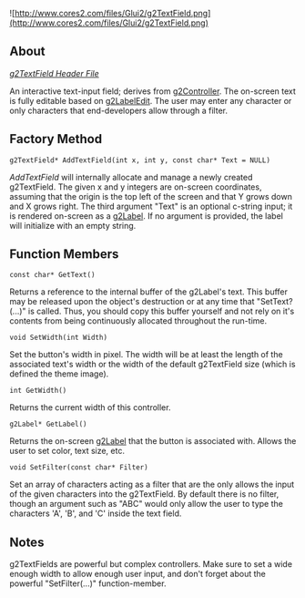 ![http://www.cores2.com/files/Glui2/g2TextField.png](http://www.cores2.com/files/Glui2/g2TextField.png)

## About ##

_[g2TextField Header File](http://code.google.com/p/glui2/source/browse/trunk/Glui2/g2TextField.h)_

An interactive text-input field; derives from [g2Controller](g2Controller.md). The on-screen text is fully editable based on [g2LabelEdit](g2LabelEdit.md). The user may enter any character or only characters that end-developers allow through a filter.

## Factory Method ##

```
g2TextField* AddTextField(int x, int y, const char* Text = NULL)
```

_AddTextField_ will internally allocate and manage a newly created g2TextField. The given x and y integers are on-screen coordinates, assuming that the origin is the top left of the screen and that Y grows down and X grows right. The third argument "Text" is an optional c-string input; it is rendered on-screen as a [g2Label](g2Label.md). If no argument is provided, the label will initialize with an empty string.

## Function Members ##

```
const char* GetText()
```
Returns a reference to the internal buffer of the g2Label's text. This buffer may be released upon the object's destruction or at any time that "SetText?(...)" is called. Thus, you should copy this buffer yourself and not rely on it's contents from being continuously allocated throughout the run-time.

```
void SetWidth(int Width)
```
Set the button's width in pixel. The width will be at least the length of the associated text's width or the width of the default g2TextField size (which is defined the theme image).

```
int GetWidth()
```
Returns the current width of this controller.

```
g2Label* GetLabel()
```
Returns the on-screen [g2Label](g2Label.md) that the button is associated with. Allows the user to set color, text size, etc.

```
void SetFilter(const char* Filter)
```
Set an array of characters acting as a filter that are the only allows the input of the given characters into the g2TextField. By default there is no filter, though an argument such as "ABC" would only allow the user to type the characters 'A', 'B', and 'C' inside the text field.

## Notes ##

g2TextFields are powerful but complex controllers. Make sure to set a wide enough width to allow enough user input, and don't forget about the powerful "SetFilter(...)" function-member.